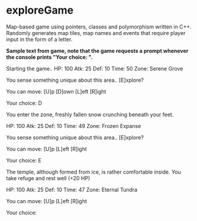 # exploreGame

Map-based game using pointers, classes and polymorphism written in C++. Randomly generates map tiles, map names and events that require player input in the form of a letter.

**Sample text from game, note that the game requests a prompt whenever the console prints "Your choice: ".**

Starting the game..
HP: 100 Atk: 25 Def: 10 Time: 50 Zone: Serene Grove

You sense something unique about this area.. [E]xplore?

You can move: [U]p [D]own [L]eft [R]ight 

Your choice: D

You enter the zone, freshly fallen snow crunching beneath your feet.

HP: 100 Atk: 25 Def: 10 Time: 49 Zone: Frozen Expanse

You sense something unique about this area.. [E]xplore?

You can move: [U]p [L]eft [R]ight 

Your choice: E

The temple, although formed from ice, is rather comfortable inside. You take refuge and rest well (+20 HP)

HP: 100 Atk: 25 Def: 10 Time: 47 Zone: Eternal Tundra

You can move: [U]p [L]eft [R]ight 

Your choice: 

